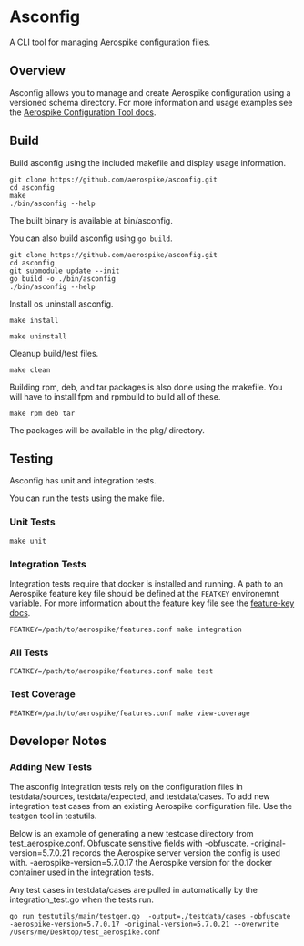 # Asconfig

A CLI tool for managing Aerospike configuration files.

## Overview

Asconfig allows you to manage and create Aerospike configuration using a versioned schema directory.
For more information and usage examples see the [Aerospike Configuration Tool docs](https://docs.aerospike.com/tools/asconfig).

## Build

Build asconfig using the included makefile and display usage information.

```shell
git clone https://github.com/aerospike/asconfig.git
cd asconfig
make
./bin/asconfig --help
```

The built binary is available at bin/asconfig.

You can also build asconfig using `go build`.

```shell
git clone https://github.com/aerospike/asconfig.git
cd asconfig
git submodule update --init
go build -o ./bin/asconfig
./bin/asconfig --help
```

Install os uninstall asconfig.

```shell
make install
```

```shell
make uninstall
```

Cleanup build/test files.

```shell
make clean
```

Building rpm, deb, and tar packages is also done using the makefile.
You will have to install fpm and rpmbuild to build all of these.

```shell
make rpm deb tar
```

The packages will be available in the pkg/ directory.

## Testing

Asconfig has unit and integration tests.

You can run the tests using the make file.

### Unit Tests

```shell
make unit
```

### Integration Tests

Integration tests require that docker is installed and running.
A path to an Aerospike feature key file should be defined at the `FEATKEY` environemnt variable.
For more information about the feature key file see the [feature-key docs](https://docs.aerospike.com/server/operations/configure/feature-key).

```shell
FEATKEY=/path/to/aerospike/features.conf make integration
```

### All Tests

```shell
FEATKEY=/path/to/aerospike/features.conf make test
```

### Test Coverage

```shell
FEATKEY=/path/to/aerospike/features.conf make view-coverage
```

## Developer Notes

### Adding New Tests

The asconfig integration tests rely on the configuration files in testdata/sources, testdata/expected, and testdata/cases.
To add new integration test cases from an existing Aerospike configuration file. Use the testgen tool in testutils.

Below is an example of generating a new testcase directory from test_aerospike.conf.
Obfuscate sensitive fields with -obfuscate.
-original-version=5.7.0.21 records the Aerospike server version the config is used with.
-aerospike-version=5.7.0.17 the Aerospike version for the docker container used in the integration tests.

Any test cases in testdata/cases are pulled in automatically by the integration_test.go when the tests run.

```shell
go run testutils/main/testgen.go  -output=./testdata/cases -obfuscate -aerospike-version=5.7.0.17 -original-version=5.7.0.21 --overwrite /Users/me/Desktop/test_aerospike.conf
```